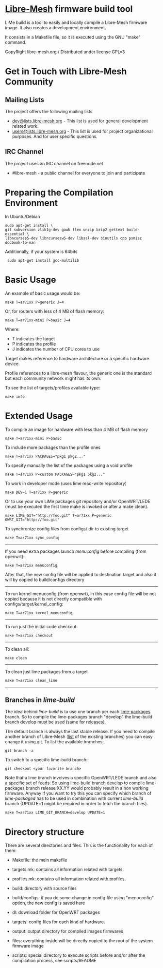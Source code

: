 [Libre-Mesh](http://libre-mesh.org) firmware build tool
=====================
LiMe build is a tool to easily and locally compile a Libre-Mesh firmware image. It also creates a development environment.

It consists in a Makefile file, so it is executed using the GNU "make" command.


CopyRight libre-mesh.org / Distributed under license GPLv3

Get in Touch with Libre-Mesh Community
======================================

Mailing Lists
-------------

The project offers the following mailing lists

* [dev@lists.libre-mesh.org](https://lists.libre-mesh.org/mailman/listinfo/dev) - This list is used for general development related work.
* [users@lists.libre-mesh.org](https://lists.libre-mesh.org/mailman/listinfo/users) - This list is used for project organizational purposes. And for user specific questions.

IRC Channel
-----------

The project uses an IRC channel on freenode.net

* #libre-mesh - a public channel for everyone to join and participate

Preparing the Compilation Environment
===================
In Ubuntu/Debian 

    sudo apt-get install \
    git subversion zlib1g-dev gawk flex unzip bzip2 gettext build-essential \
    libncurses5-dev libncursesw5-dev libssl-dev binutils cpp psmisc docbook-to-man

Additionally, if your system is 64bits

     sudo apt-get install gcc-multilib

Basic Usage
==========
An example of basic usage would be:

    make T=ar71xx P=generic J=4

Or, for routers with less of 4 MB of flash memory:

    make T=ar71xx-mini P=basic J=4

Where:

* T indicates the target
* P indicates the profile
* J indicates the number of CPU cores to use

Target makes reference to hardware architecture or a specific hardware device. 

Profile references to a libre-mesh flavour, the generic one is the standard but each community network might has its own.

To see the list of targets/profiles available type:

    make info

Extended Usage
==============
To compile an image for hardware with less than 4 MB of flash memory

    make T=ar71xx-mini P=basic

To include more packages than the profile ones

    make T=ar71xx PACKAGES="pkg1 pkg2..."

To specify manually the list of the packages using a void profile

    make T=ar71xx P=custom PACKAGES="pkg1 pkg2..."

To work in developer mode (uses lime read-write repository)

    make DEV=1 T=ar71xx P=generic

Or to use your own LiMe packages git repository and/or OpenWRT/LEDE (must be executed the first time make is invoked or after a make clean).

    make LIME_GIT="http://foo.git" T=ar71xx P=generic OWRT_GIT="http://foo.git"

To synchronize config files from configs/ dir to existing target

    make T=ar71xx sync_config

------------------------------------------
If you need extra packages launch _menuconfig_ before compiling (from openwrt):

    make T=ar71xx menuconfig

After that, the new config file will be applied to destination target and also it will by copied to build/configs directory

------------------------------------------
To run kernel menuconfig (from openwrt), in this case config file will be not copied because it is not directly compatible with configs/target/kernel_config:

    make T=ar71xx kernel_menuconfig

------------------------------------------
To run just the initial code checkout:

    make T=ar71xx checkout

------------------------------------------
To clean all:

    make clean

------------------------------------------
To clean just lime packages from a target

    make T=ar71xx clean_lime

------------------------------------------

Branches in _lime-build_
------------------------

The idea behind _lime-build_ is to use one branch per each [lime-packages](/libre-mesh/lime-packages) branch. 
So to compile the lime-packages branch "develop" the lime-build branch develop must be used (same for releases).

The default branch is always the last stable release. If you need to compile another branch of Libre-Mesh ([list](https://github.com/libre-mesh/lime-build/branches) of the existing branches) you can easy change it using git. To list the available branches:

    git branch -a

To switch to a specific lime-build branch:

    git checkout <your favorite branch>

Note that a lime branch involves a specific OpenWRT/LEDE branch and also a specific set of feeds.
So using lime-build branch develop to compile lime-packages branch release XX.YY would probably result in a non working firmware.
Anyway if you want to try this you can specify which branch of _lime-packaged_ has to be used in combination with current _lime-build_ branch (UPDATE=1 might be required in order to fetch the branch files).

    make T=ar71xx LIME_GIT_BRANCH=develop UPDATE=1


Directory structure
================
There are several directories and files. This is the functionality for each of them:

* Makefile: the main makefile

* targets.mk: contains all information related with targets.

* profiles.mk: contains all information related with profiles.

* build: directory with source files

* build/configs: if you do some change in config file using "menuconfig" option, the new config is saved here

* dl: download folder for OpenWRT packages

* targets: config files for each kind of hardware. 

* output: output directory for compiled images firmwares

* files: everything inside will be directly copied to the root of the system firmware image

* scripts: special directory to execute scripts before and/or after the compilation process, see scripts/README
